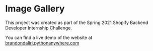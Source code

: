 # Image Gallery

This project was created as part of the Spring 2021 Shopify Backend Developer Internship Challenge.

You can find a live demo of the website at [brandondaliri.pythonanywhere.com](brandondaliri.pythonanywhere.com)

